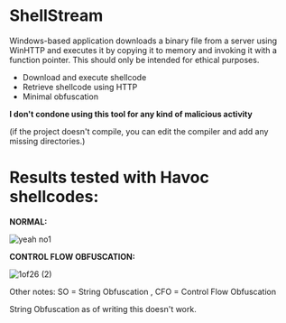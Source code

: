 # ShellStream

Windows-based application downloads a binary file from a server using WinHTTP and executes it by copying it to memory and invoking it with a function pointer. This should only be intended for ethical purposes.

 - Download and execute shellcode
 - Retrieve shellcode using HTTP
 - Minimal obfuscation

__I don't condone using this tool for any kind of malicious activity__

(if the project doesn't compile, you can edit the compiler and add any missing directories.)


# Results tested with Havoc shellcodes:

__NORMAL:__

![yeah no1](https://user-images.githubusercontent.com/107830842/235260521-fd756a29-96e7-4434-8a56-5fe44a1311cc.JPG)




__CONTROL FLOW OBFUSCATION:__

![1of26 (2)](https://user-images.githubusercontent.com/107830842/235336808-274db6cb-24fa-400d-9da6-f7a153d9f5ef.JPG)




Other notes:
SO = String Obfuscation
, CFO = Control Flow Obfuscation

String Obfuscation as of writing this doesn't work.

